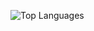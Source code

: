 ![Top Languages](https://github-readme-stats.vercel.app/api/top-langs/?username=natanheringer&layout=compact&theme=default&langs_count=100)

